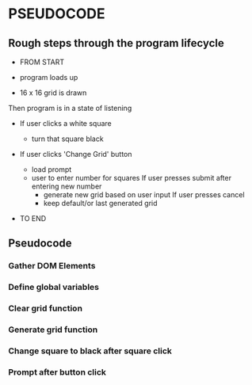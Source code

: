 # PSEUDOCODE

## Rough steps through the program lifecycle

- FROM START

- program loads up
- 16 x 16 grid is drawn

Then program is in a state of listening

- If user clicks a white square
    - turn that square black

- If user clicks 'Change Grid' button
    - load prompt
    - user to enter number for squares
    If user presses submit after entering new number
        - generate new grid based on user input
    If user presses cancel
        - keep default/or last generated grid

- TO END

## Pseudocode

### Gather DOM Elements

### Define global variables

### Clear grid function

### Generate grid function

### Change square to black after square click

### Prompt after button click


